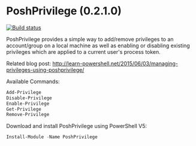 
PoshPrivilege (0.2.1.0)
============
[![Build status](https://ci.appveyor.com/api/projects/status/1e8nc4ron54pcu3q?svg=true)](https://ci.appveyor.com/project/proxb/poshprivilege)

PoshPrivilege provides a simple way to add/remove privileges to an account/group on a local machine as well as enabling or disabling existing privileges which are applied to a current user's process token. 

Related blog post: http://learn-powershell.net/2015/06/03/managing-privileges-using-poshprivilege/

Available Commands:
```PowerShell
Add-Privilege
Disable-Privilege
Enable-Privilege
Get-Privilege
Remove-Privilege
```

Download and install PoshPrivilege using PowerShell V5:
```PowerShell
Install-Module -Name PoshPrivilege 
```
